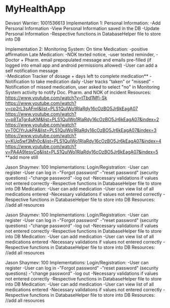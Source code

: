 # MyHealthApp

Devasri Warrier: 1001536613
Implementation 1: Personal Information:
  -Add Personal Information 
  -View Personal Information saved in the DB
  -Update Personal Information 
  -Respective functions in DatabaseHelper file to store into DB
  
Implementation 2: Monitoring System: On time Medication: -positive affirmation
  Late Medication: -NOK texted notice,  -user texted reminder, -Doctor + Pharm. email prepopulated message and emails pre-filled (if logged into email app
  and android permissions allowed)
  -User can add a self notification message  
  -Medication Tracker of dosage + days left to complete medication**
    -Notification to take medication daily 
    -User tracks "taken" or "missed"
    -Notification of missed medication, user asked to select "no" in Monitoring System activity to notify Doc. Pharm. and NOK of incident 
Resources:
https://www.youtube.com/watch?v=tTbd1Mfi-Sk
https://www.youtube.com/watch?v=cp2rL3sAFmI&list=PLS1QulWo1RIaRdy16cOzBO5Jr6kEagA07
https://www.youtube.com/watch?v=p8TaTgr4uKM&list=PLS1QulWo1RIaRdy16cOzBO5Jr6kEagA07&index=2
https://www.youtube.com/watch?v=T0ClYrJukPA&list=PLS1QulWo1RIaRdy16cOzBO5Jr6kEagA07&index=3
https://www.youtube.com/watch?v=KUq5wf3Mh0c&list=PLS1QulWo1RIaRdy16cOzBO5Jr6kEagA07&index=4
https://www.youtube.com/watch?v=PA4A9IesyCg&list=PLS1QulWo1RIaRdy16cOzBO5Jr6kEagA07&index=5
**add more still
    
Jason Shaymev: 100
Implementations:
Login/Registration:
  -User can register
  -User can log in
  -"Forgot password"
  -"reset password" (security questions)
  -"change password" 
  -log out
  -Necessary validations if values not entered correctly
  -Respective functions in DatabaseHelper file to store into DB
Medication:
  -User can add medication
  -User can view list of all medications entered
  -Necessary validations if values not entered correctly 
  -Respective functions in DatabaseHelper file to store into DB
Resources: //add all resources

Jason Shaymev: 100
Implementations:
Login/Registration:
  -User can register
  -User can log in
  -"Forgot password"
  -"reset password" (security questions)
  -"change password" 
  -log out
  -Necessary validations if values not entered correctly
  -Respective functions in DatabaseHelper file to store into DB
Medication:
  -User can add medication
  -User can view list of all medications entered
  -Necessary validations if values not entered correctly 
  -Respective functions in DatabaseHelper file to store into DB
Resources: //add all resources

Jason Shaymev: 100
Implementations:
Login/Registration:
  -User can register
  -User can log in
  -"Forgot password"
  -"reset password" (security questions)
  -"change password" 
  -log out
  -Necessary validations if values not entered correctly
  -Respective functions in DatabaseHelper file to store into DB
Medication:
  -User can add medication
  -User can view list of all medications entered
  -Necessary validations if values not entered correctly 
  -Respective functions in DatabaseHelper file to store into DB
Resources: //add all resources


    
